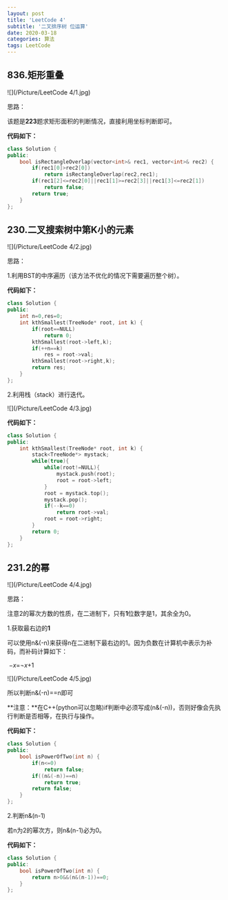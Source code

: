 ```yaml
---
layout: post
title: 'LeetCode 4'
subtitle: '二叉排序树 位运算'
date: 2020-03-18
categories: 算法
tags: LeetCode
---
```


## 836.矩形重叠

![](/Picture/LeetCode 4/1.jpg)

思路：

该题是**223**题求矩形面积的判断情况，直接利用坐标判断即可。

**代码如下：**

```cpp
class Solution {
public:
    bool isRectangleOverlap(vector<int>& rec1, vector<int>& rec2) {
    	if(rec1[0]>rec2[0])
    		return isRectangleOverlap(rec2,rec1);
    	if(rec1[2]<=rec2[0]||rec1[1]>=rec2[3]||rec1[3]<=rec2[1])
    		return false;
    	return true;
    }
};
```

## 230.二叉搜索树中第K小的元素

![](/Picture/LeetCode 4/2.jpg)

思路：

1.利用BST的中序遍历（该方法不优化的情况下需要遍历整个树）。

**代码如下：**

```cpp
class Solution {
public:
	int n=0,res=0;
    int kthSmallest(TreeNode* root, int k) {
    	if(root==NULL)
    		return 0;
    	kthSmallest(root->left,k);
    	if(++n==k)
    		res = root->val;
    	kthSmallest(root->right,k);
    	return res;
    }
};
```

2.利用栈（stack）进行迭代。

![](/Picture/LeetCode 4/3.jpg)

**代码如下：**

```cpp
class Solution {
public:
    int kthSmallest(TreeNode* root, int k) {
    	stack<TreeNode*> mystack;
    	while(true){
    		while(root!=NULL){
    			mystack.push(root);
    			root = root->left;
    		}
    		root = mystack.top();
    		mystack.pop();
    		if(--k==0)
    			return root->val;
    		root = root->right;
    	}
    	return 0;
    }
};
```

## 231.2的幂

![](/Picture/LeetCode 4/4.jpg)

思路：

注意2的幂次方数的性质，在二进制下，只有**1**位数字是1，其余全为0。

1.获取最右边的**1**

可以使用n&(-n)来获得n在二进制下最右边的1。因为负数在计算机中表示为补码，而补码计算如下：

​																			−*x*=¬*x*+1

![](/Picture/LeetCode 4/5.jpg)

所以判断n&(-n)==n即可

**注意：**在C++(python可以忽略)if判断中必须写成(n&(-n))，否则好像会先执行判断是否相等，在执行与操作。

**代码如下：**

```cpp
class Solution {
public:
    bool isPowerOfTwo(int n) {
    	if(n<=0)
    		return false;
    	if((n&(-n))==n)
    		return true;
    	return false;
    }
};
```

2.判断n&(n-1)

若n为2的幂次方，则n&(n-1)必为0。

**代码如下：**

```cpp
class Solution {
public:
    bool isPowerOfTwo(int n) {
    	return n>0&&(n&(n-1))==0;
    }
};
```

